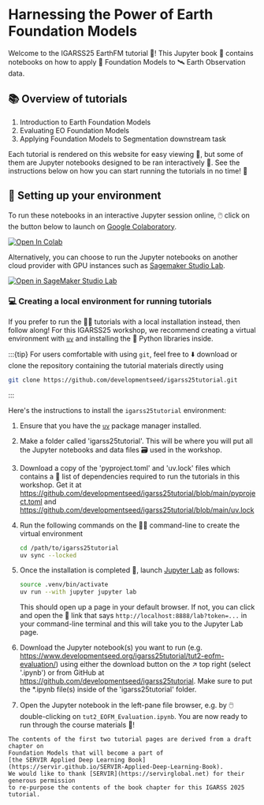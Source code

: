 # Harnessing the Power of Earth Foundation Models

Welcome to the IGARSS25 EarthFM tutorial 🥳! This Jupyter book 📖 contains notebooks on
how to apply 🧱 Foundation Models to 🛰️ Earth Observation data.

## 📚 Overview of tutorials

1. Introduction to Earth Foundation Models
2. Evaluating EO Foundation Models
3. Applying Foundation Models to Segmentation downstream task

Each tutorial is rendered on this website for easy viewing 👀, but some of them are
Jupyter notebooks designed to be ran interactively 💫. See the instructions below on how
you can start running the tutorials in no time! 🚀

## 🌠 Setting up your environment

To run these notebooks in an interactive Jupyter session online, 🖱️ click on the button
below to launch on
[Google Colaboratory](https://colab.google).

[![Open In Colab](https://colab.research.google.com/assets/colab-badge.svg)](https://colab.research.google.com/github/developmentseed/igarss25tutorial/blob/main/tut2_EOFM_Evaluation.ipynb)

Alternatively, you can choose to run the Jupyter notebooks on another cloud provider
with GPU instances such as [Sagemaker Studio Lab](https://studiolab.sagemaker.aws).

[![Open in SageMaker Studio Lab](https://studiolab.sagemaker.aws/studiolab.svg)](https://studiolab.sagemaker.aws/import/github/developmentseed/igarss25tutorial/blob/main/tut2_EOFM_Evaluation.ipynb)

### 💻 Creating a local environment for running tutorials

If you prefer to run the 🧑‍🏫 tutorials with a local installation instead, then follow
along! For this IGARSS25 workshop, we recommend creating a virtual environment with
[`uv`](https://docs.astral.sh/uv) and installing the 🐍 Python libraries inside.

:::{tip}
For users comfortable with using `git`, feel free to ⬇️ download or clone the repository
containing the tutorial materials directly using
```bash
git clone https://github.com/developmentseed/igarss25tutorial.git
```
:::

Here's the instructions to install the `igarss25tutorial` environment:

1. Ensure that you have the
   [`uv`](https://docs.astral.sh/uv/getting-started/installation) package manager
   installed.

2. Make a folder called 'igarss25tutorial'. This will be where you will put all the
   Jupyter notebooks and data files 🗃️ used in the workshop.

3. Download a copy of the 'pyproject.toml' and 'uv.lock' files which contains a 📄 list
   of dependencies required to run the tutorials in this workshop. Get it at
   https://github.com/developmentseed/igarss25tutorial/blob/main/pyproject.toml and
   https://github.com/developmentseed/igarss25tutorial/blob/main/uv.lock

4. Run the following commands on the 🧑‍💻 command-line to create the virtual environment

   ```bash
   cd /path/to/igarss25tutorial
   uv sync --locked
   ```

5. Once the installation is completed 🏁, launch
   [Jupyter Lab](https://jupyterlab.readthedocs.io) as follows:

    ```bash
    source .venv/bin/activate
    uv run --with jupyter jupyter lab
    ```

   This should open up a page in your default browser. If not, you can click and open
   the 🔗 link that says `http://localhost:8888/lab?token=...` in your command-line
   terminal and this will take you to the Jupyter Lab page.

6. Download the Jupyter notebook(s) you want to run (e.g.
   https://www.developmentseed.org/igarss25tutorial/tut2-eofm-evaluation/) using
   either the download button on the ↗️ top right (select '.ipynb') or from GitHub at
   https://github.com/developmentseed/igarss25tutorial. Make sure to put
   the \*.ipynb file(s) inside of the 'igarss25tutorial' folder.

7. Open the Jupyter notebook in the left-pane file browser, e.g. by 🖱️ double-clicking
   on `tut2_EOFM_Evaluation.ipynb`. You are now ready to run through the course materials 🎉!


```{admonition} Acknowledgements
The contents of the first two tutorial pages are derived from a draft chapter on
Foundation Models that will become a part of
[the SERVIR Applied Deep Learning Book](https://servir.github.io/SERVIR-Applied-Deep-Learning-Book).
We would like to thank [SERVIR](https://servirglobal.net) for their generous permission
to re-purpose the contents of the book chapter for this IGARSS 2025 tutorial.
```
